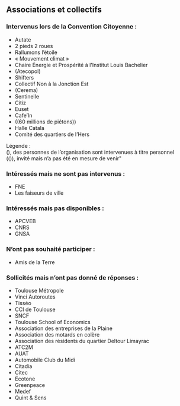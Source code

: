## Associations et collectifs

### Intervenus lors de la Convention Citoyenne :

- Autate
- 2 pieds 2 roues
- Rallumons l’étoile
- « Mouvement climat »
- Chaire Énergie et Prospérité à l'Institut Louis Bachelier
- (Atecopol)
- Shifters
- Collectif Non à la Jonction Est
- (Cerema)
- Sentinelle
- Citiz
- Euset
- Cafe’In
- ((60 millions de piétons))
- Halle Catala
- Comité des quartiers de l’Hers

Légende :  
(), des personnes de l’organisation sont intervenues à titre personnel  
(()), invité mais n’a pas été en mesure de venir"  

### Intéressés mais ne sont pas intervenus :

- FNE
- Les faiseurs de ville

### Intéressés mais pas disponibles :
- APCVEB
- CNRS
- GNSA
  
### N’ont pas souhaité participer :
- Amis de la Terre

### Sollicités mais n’ont pas donné de réponses :
- Toulouse Métropole
- Vinci Autoroutes
- Tisséo
- CCI de Toulouse
- SNCF
- Toulouse School of Economics
- Association des entreprises de la Plaine
- Association des motards en colère
- Association des résidents du quartier Deltour Limayrac
- ATC2M
- AUAT
- Automobile Club du Midi
- Citadia
- Citec
- Ecotone
- Greenpeace
- Medef
- Quint & Sens
